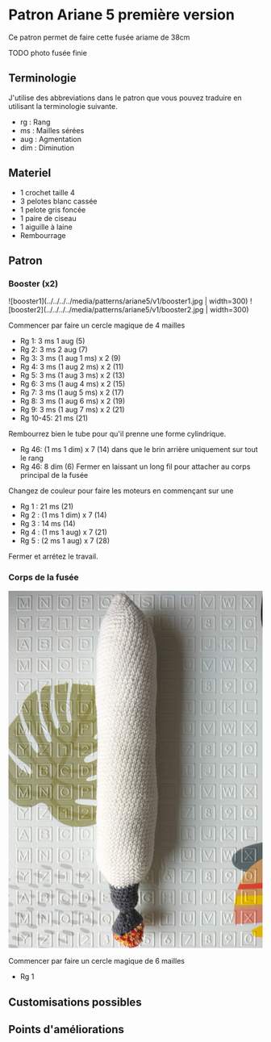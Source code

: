 # Patron Ariane 5 première version

Ce patron permet de faire cette fusée ariame de 38cm

TODO photo fusée finie

## Terminologie

J'utilise des abbreviations dans le patron que vous pouvez traduire en utilisant la terminologie suivante.

* rg : Rang
* ms : Mailles sérées
* aug : Agmentation
* dim : Diminution

## Materiel

* 1 crochet taille 4
* 3 pelotes blanc cassée
* 1 pelote gris foncée
* 1 paire de ciseau
* 1 aiguille à laine
* Rembourrage

## Patron

### Booster (x2)

![booster1](../../../../media/patterns/ariane5/v1/booster1.jpg | width=300)
![booster2](../../../../media/patterns/ariane5/v1/booster2.jpg | width=300)

Commencer par faire un cercle magique de 4 mailles

* Rg 1: 3 ms 1 aug (5)
* Rg 2: 3 ms 2 aug (7)
* Rg 3: 3 ms (1 aug 1 ms) x 2 (9)
* Rg 4: 3 ms (1 aug 2 ms) x 2 (11)
* Rg 5: 3 ms (1 aug 3 ms) x 2 (13)
* Rg 6: 3 ms (1 aug 4 ms) x 2 (15)
* Rg 7: 3 ms (1 aug 5 ms) x 2 (17)
* Rg 8: 3 ms (1 aug 6 ms) x 2 (19)
* Rg 9: 3 ms (1 aug 7 ms) x 2 (21)
* Rg 10-45: 21 ms (21)

Rembourrez bien le tube pour qu'il prenne une forme cylindrique.

* Rg 46: (1 ms 1 dim) x 7 (14) dans que le brin arrière uniquement sur tout le rang
* Rg 46: 8 dim (6)
Fermer en laissant un long fil pour attacher au corps principal de la fusée

Changez de couleur pour faire les moteurs en commençant sur une 

* Rg 1 : 21 ms (21)
* Rg 2 : (1 ms 1 dim) x 7 (14)
* Rg 3 : 14 ms (14)
* Rg 4 : (1 ms 1 aug) x 7 (21)
* Rg 5 : (2 ms 1 aug) x 7 (28)

Fermer et arrétez le travail.

### Corps de la fusée

![corps](../../../../media/patterns/ariane5/v1/corps.jpg)

Commencer par faire un cercle magique de 6 mailles

* Rg 1

## Customisations possibles

## Points d'améliorations